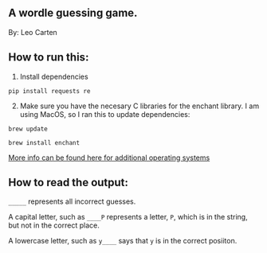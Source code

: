 ## A wordle guessing game.
By: Leo Carten

## How to run this:
1. Install dependencies

`pip install requests re`

2. Make sure you have the necesary C libraries for the enchant library. I am using MacOS, so I ran this to update dependencies:

`brew update`

`brew install enchant`

[More info can be found here for additional operating systems](https://pyenchant.github.io/pyenchant/install.html)

## How to read the output:
`_____` represents all incorrect guesses.

A capital letter, such as `____P` represents a letter, `P`, which is in the string, but not in the correct place.

A lowercase letter, such as `y____` says that `y` is in the correct posiiton.
